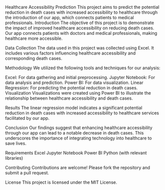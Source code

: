Healthcare Accessibility Prediction
This project aims to predict the potential reduction in death cases with increased accessibility to healthcare through the introduction of our app, which connects patients to medical professionals.
Introduction
The objective of this project is to demonstrate the impact of improved healthcare accessibility on reducing death cases. Our app connects patients with doctors and medical professionals, making healthcare more accessible.

Data Collection
The data used in this project was collected using Excel. It includes various factors influencing healthcare accessibility and corresponding death cases.

Methodology
We utilized the following tools and techniques for our analysis:

Excel: For data gathering and initial preprocessing.
Jupyter Notebook: For data analysis and prediction.
Power BI: For data visualization.
Linear Regression: For predicting the potential reduction in death cases.
Visualization
Visualizations were created using Power BI to illustrate the relationship between healthcare accessibility and death cases.

Results
The linear regression model indicates a significant potential reduction in death cases with increased accessibility to healthcare services facilitated by our app.

Conclusion
Our findings suggest that enhancing healthcare accessibility through our app can lead to a notable decrease in death cases. This underscores the importance of integrating technology into healthcare to save lives.

Requirements
Excel
Jupyter Notebook
Power BI
Python (with relevant libraries)

Contributing
Contributions are welcome! Please fork the repository and submit a pull request.

License
This project is licensed under the MIT License.
